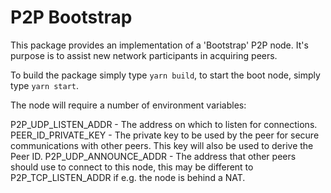 # P2P Bootstrap

This package provides an implementation of a 'Bootstrap' P2P node. It's purpose is to assist new network participants in acquiring peers.

To build the package simply type `yarn build`, to start the boot node, simply type `yarn start`.

The node will require a number of environment variables:

P2P_UDP_LISTEN_ADDR - The address on which to listen for connections.
PEER_ID_PRIVATE_KEY - The private key to be used by the peer for secure communications with other peers. This key will also be used to derive the Peer ID.
P2P_UDP_ANNOUNCE_ADDR - The address that other peers should use to connect to this node, this may be different to P2P_TCP_LISTEN_ADDR if e.g. the node is behind a NAT.
